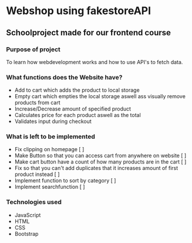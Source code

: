 # Webshop using fakestoreAPI

## Schoolproject made for our frontend course 

### Purpose of project
To learn how webdevelopment works and how to use API's to fetch data.

### What functions does the Website have?
* Add to cart which adds the product to local storage
* Empty cart which empties the local storage aswell ass visually remove products from cart
* Increase/Decrease amount of specified product
* Calculates price for each product aswell as the total
* Validates input during checkout

### What is left to be implemented
* Fix clipping on homepage [ ]
* Make Button so that you can access cart from anywhere on website [ ]
* Make cart button have a count of how many products are in the cart [ ]
* Fix so that you can't add duplicates that it increases amount of first product instead [ ]
* Implement function to sort by category [ ]
* Implement searchfunction [ ]



### Technologies used
* JavaScript
* HTML
* CSS
* Bootstrap
